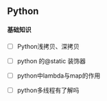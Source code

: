 ## Python

#### 基础知识   
- [ ] Python浅拷贝、深拷贝    
- [ ] python 的@static 装饰器   
- [ ] python中lambda与map的作用  
- [ ] python多线程有了解吗

  

